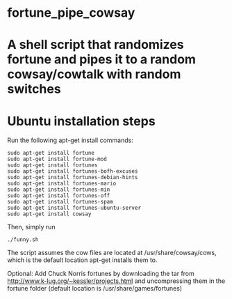 # fortune_pipe_cowsay
# A shell script that randomizes fortune and pipes it to a random cowsay/cowtalk with random switches
# Ubuntu installation steps
Run the following apt-get install commands:
```
sudo apt-get install fortune
sudo apt-get install fortune-mod
sudo apt-get install fortunes
sudo apt-get install fortunes-bofh-excuses
sudo apt-get install fortunes-debian-hints
sudo apt-get install fortunes-mario
sudo apt-get install fortunes-min
sudo apt-get install fortunes-off
sudo apt-get install fortunes-spam
sudo apt-get install fortunes-ubuntu-server
sudo apt-get install cowsay
```

Then, simply run
```
./funny.sh
```

The script assumes the cow files are located at /usr/share/cowsay/cows, which is the default location apt-get installs them to.

Optional:
Add Chuck Norris fortunes by downloading the tar from http://www.k-lug.org/~kessler/projects.html and uncompressing them in the fortune folder (default location is /usr/share/games/fortunes)
